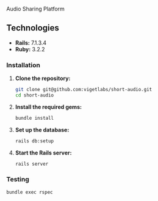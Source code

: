 Audio Sharing Platform

## Technologies

- **Rails:** 7.1.3.4
- **Ruby:** 3.2.2

### Installation

1. **Clone the repository:**

    ```sh
    git clone git@github.com:vigetlabs/short-audio.git
    cd short-audio
    ```

2. **Install the required gems:**

    ```sh
    bundle install
    ```

3. **Set up the database:**

    ```sh
    rails db:setup
    ```

4. **Start the Rails server:**

    ```sh
    rails server
    ```

### Testing

```sh
bundle exec rspec
```
